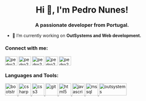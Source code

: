 <h1 align="center">Hi 👋, I'm Pedro Nunes!</h1>
<h3 align="center">A passionate developer from Portugal.</h3>

- 🌱 I’m currently working on **OutSystems and Web development.**

<h3 align="left">Connect with me:</h3>
<p align="left">
    <a href="https://codepen.io/pedro2mnunes" target="blank"><img align="center" src="https://cdn.jsdelivr.net/npm/simple-icons@3.0.1/icons/codepen.svg" alt="pedro2mnunes" height="30" width="40" /></a>
    <a href="https://twitter.com/pedro2mnunes" target="blank"><img align="center" src="https://cdn.jsdelivr.net/npm/simple-icons@3.0.1/icons/twitter.svg" alt="pedro2mnunes" height="30" width="40" /></a>
    <a href="https://linkedin.com/in/pedro2mnunes" target="blank"><img align="center" src="https://cdn.jsdelivr.net/npm/simple-icons@3.0.1/icons/linkedin.svg" alt="pedro2mnunes" height="30" width="40" /></a>
    <a href="https://stackoverflow.com/users/pedro2mnunes" target="blank"><img align="center" src="https://cdn.jsdelivr.net/npm/simple-icons@3.0.1/icons/stackoverflow.svg" alt="pedro2mnunes" height="30" width="40" /></a>
    <a href="https://instagram.com/pedro2mnunes" target="blank"><img align="center" src="https://cdn.jsdelivr.net/npm/simple-icons@3.0.1/icons/instagram.svg" alt="pedro2mnunes" height="30" width="40" /></a>
</p>

<h3 align="left">Languages and Tools:</h3>
<p align="left"> <a href="https://getbootstrap.com" target="_blank"> <img src="https://devicons.github.io/devicon/devicon.git/icons/bootstrap/bootstrap-plain.svg" alt="bootstrap" width="40" height="40"/> </a>
    <a href="https://www.w3schools.com/cs/" target="_blank"> <img src="https://devicons.github.io/devicon/devicon.git/icons/csharp/csharp-original.svg" alt="csharp" width="40" height="40"/> </a>
    <a href="https://www.w3schools.com/css/" target="_blank"> <img src="https://devicons.github.io/devicon/devicon.git/icons/css3/css3-original-wordmark.svg" alt="css3" width="40" height="40"/> </a>
    <a href="https://git-scm.com/" target="_blank"> <img src="https://www.vectorlogo.zone/logos/git-scm/git-scm-icon.svg" alt="git" width="40" height="40"/> </a>
    <a href="https://www.w3.org/html/" target="_blank"> <img src="https://devicons.github.io/devicon/devicon.git/icons/html5/html5-original-wordmark.svg" alt="html5" width="40" height="40"/> </a>
    <a href="https://developer.mozilla.org/en-US/docs/Web/JavaScript" target="_blank"> <img src="https://devicons.github.io/devicon/devicon.git/icons/javascript/javascript-original.svg" alt="javascript" width="40" height="40"/> </a>
    <a href="https://www.microsoft.com/en-us/sql-server" target="_blank"> <img src="https://cdn.worldvectorlogo.com/logos/microsoft-sql-server.svg" alt="mssql" width="40" height="40"/> </a>
    <a href="https://www.outsystems.com" target="_blank"> <img src="https://www.outsystems.com/-/media/themes/outsystems/website/site-theme/imgs/new-logos/outsystems-black-logo.svg" alt="outsystems" width="90" height="40"/> </a>
</p>
